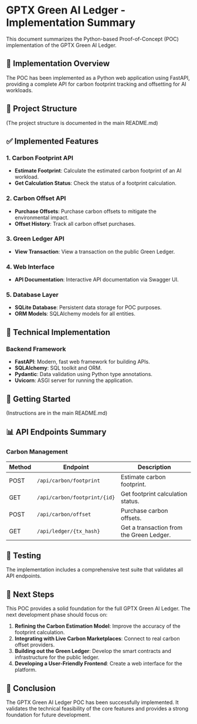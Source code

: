 # GPTX Green AI Ledger - Implementation Summary

This document summarizes the Python-based Proof-of-Concept (POC) implementation of the GPTX Green AI Ledger.

## 🎯 Implementation Overview

The POC has been implemented as a Python web application using FastAPI, providing a complete API for carbon footprint tracking and offsetting for AI workloads.

## 📁 Project Structure

(The project structure is documented in the main README.md)

## ✅ Implemented Features

### 1. Carbon Footprint API
- **Estimate Footprint**: Calculate the estimated carbon footprint of an AI workload.
- **Get Calculation Status**: Check the status of a footprint calculation.

### 2. Carbon Offset API
- **Purchase Offsets**: Purchase carbon offsets to mitigate the environmental impact.
- **Offset History**: Track all carbon offset purchases.

### 3. Green Ledger API
- **View Transaction**: View a transaction on the public Green Ledger.

### 4. Web Interface
- **API Documentation**: Interactive API documentation via Swagger UI.

### 5. Database Layer
- **SQLite Database**: Persistent data storage for POC purposes.
- **ORM Models**: SQLAlchemy models for all entities.

## 🔧 Technical Implementation

### Backend Framework
- **FastAPI**: Modern, fast web framework for building APIs.
- **SQLAlchemy**: SQL toolkit and ORM.
- **Pydantic**: Data validation using Python type annotations.
- **Uvicorn**: ASGI server for running the application.

## 🚀 Getting Started

(Instructions are in the main README.md)

## 📊 API Endpoints Summary

### Carbon Management
| Method | Endpoint | Description |
|--------|----------|-------------|
| POST   | `/api/carbon/footprint` | Estimate carbon footprint. |
| GET    | `/api/carbon/footprint/{id}` | Get footprint calculation status. |
| POST   | `/api/carbon/offset` | Purchase carbon offsets. |
| GET    | `/api/ledger/{tx_hash}` | Get a transaction from the Green Ledger. |

## 🧪 Testing

The implementation includes a comprehensive test suite that validates all API endpoints.

## 🔮 Next Steps

This POC provides a solid foundation for the full GPTX Green AI Ledger. The next development phase should focus on:

1.  **Refining the Carbon Estimation Model**: Improve the accuracy of the footprint calculation.
2.  **Integrating with Live Carbon Marketplaces**: Connect to real carbon offset providers.
3.  **Building out the Green Ledger**: Develop the smart contracts and infrastructure for the public ledger.
4.  **Developing a User-Friendly Frontend**: Create a web interface for the platform.

## 🎉 Conclusion

The GPTX Green AI Ledger POC has been successfully implemented. It validates the technical feasibility of the core features and provides a strong foundation for future development.
